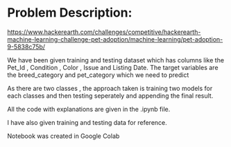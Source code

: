 # Problem Description: 
https://www.hackerearth.com/challenges/competitive/hackerearth-machine-learning-challenge-pet-adoption/machine-learning/pet-adoption-9-5838c75b/

We have been given training and testing dataset which has columns like the Pet_Id , Condition , Color , Issue and Listing Date. The target variables are the breed_category and pet_category which we need to predict

As there are two classes , the approach taken is training two models for each classes and then testing seperately and appending the final result.

All the code with explanations are given in the .ipynb file.

I have also given training and testing data for reference.

Notebook was created in Google Colab
